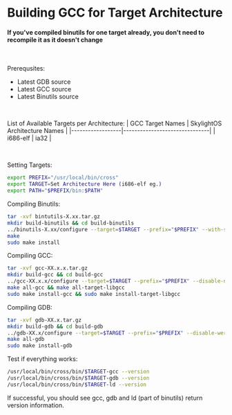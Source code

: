 # Building GCC for Target Architecture

#### **If you've compiled binutils for one target already, you don't need to recompile it as it doesn't change**

<br>

Prerequsites:
* Latest GDB source
* Latest GCC source
* Latest Binutils source

<br>

List of Available Targets per Architecture:
| GCC Target Names | SkylightOS Architecture Names |
|------------------|-------------------------------|
| i686-elf         | ia32                          |

<br>

Setting Targets:
```bash
export PREFIX="/usr/local/bin/cross"
export TARGET=Set Architecture Here (i686-elf eg.)
export PATH="$PREFIX/bin:$PATH"
```

Compiling Binutils:
```bash
tar -xvf bintutils-X.xx.tar.gz
mkdir build-binutils && cd build-binutils
../binutils-X.xx/configure --target=$TARGET --prefix="$PREFIX" --with-sysroot --disable-nls --disable-werror
make
sudo make install
```

Compiling GCC:
```bash
tar -xvf gcc-XX.x.x.tar.gz
mkdir build-gcc && cd build-gcc
../gcc-XX.x.x/configure --target=$TARGET --prefix="$PREFIX" --disable-nls --enable-languages=c,c++ --without-headers
make all-gcc && make all-target-libgcc
sudo make install-gcc && sudo make install-target-libgcc
```

Compiling GDB:
```bash
tar -xvf gdb-XX.x.tar.gz
mkdir build-gdb && cd build-gdb
../gdb-XX.x/configure --target=$TARGET --prefix="$PREFIX" --disable-werror
make all-gdb
sudo make install-gdb
```

Test if everything works:
```bash
/usr/local/bin/cross/bin/$TARGET-gcc --version
/usr/local/bin/cross/bin/$TARGET-gdb --version
/usr/local/bin/cross/bin/$TARGET-ld --version
```
If successful, you should see gcc, gdb and ld (part of binutils) return version information.